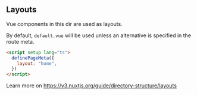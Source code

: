 ## Layouts

Vue components in this dir are used as layouts.

By default, `default.vue` will be used unless an alternative is specified in the route meta.

```html
<script setup lang="ts">
  definePageMeta({
    layout: "home",
  })
</script>
```

Learn more on https://v3.nuxtjs.org/guide/directory-structure/layouts

